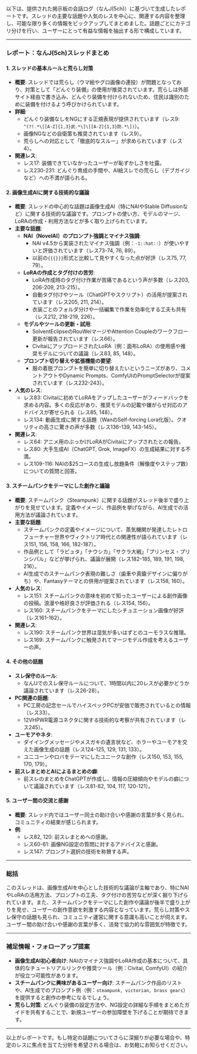 以下は、提供された掲示板の会話ログ（なんJ(5ch)）に基づいて生成したレポートです。スレッドの主要な話題や人気のレスを中心に、関連する内容を整理し、可能な限り多くの情報をピックアップしてまとめました。話題ごとにカテゴリ分けを行い、ユーザーにとって有益な情報を抽出する形で構成しています。

---

### レポート：なんJ(5ch)スレッドまとめ

#### 1. スレッドの基本ルールと荒らし対策
- **概要**: スレッドでは荒らし（ウマ絵やグロ画像の連投）が問題となっており、対策として「どんぐり装備」の使用が推奨されています。荒らしは外部サイト経由で書き込み、どんぐり装備を付けられないため、住民は識別のために装備を付けるよう呼びかけられています。
- **詳細**:
  - どんぐり装備なしをNGにする正規表現が提供されています（レス9: `^(?!.*\[[A-Z]{1,3}武.*\]\[[A-Z]{1,3}防.*\])`）。
  - 画像NGなどの自衛策も推奨されています（レス9）。
  - 荒らしへの対応として「徹底的なスルー」が求められています（レス4）。
- **関連レス**:
  - レス17: 装備できていなかったユーザーが恥ずかしさを吐露。
  - レス230-231: どんぐり育成の手間や、AI絵スレでの荒らし（デブガイジなど）への不満が語られる。

#### 2. 画像生成AIに関する技術的な議論
- **概要**: スレッドの中心的な話題は画像生成AI（特にNAIやStable Diffusionなど）に関する技術的な議論です。プロンプトの使い方、モデルのマージ、LoRAの作成・利用方法などが多く取り上げられています。
- **主要な話題**:
  - **NAI（NovelAI）のプロンプト強調とマイナス強調**:
    - NAI v4.5から実装されたマイナス強調（例：`-1::hat::`）が使いやすいと評価されています（レス73-74, 76, 89）。
    - 以前の`{{{}}}`形式と比較して見やすくなった点が好評（レス75, 77, 79）。
  - **LoRAの作成とタグ付けの苦労**:
    - LoRA作成時のタグ付け作業が苦痛であるという声が多数（レス203, 206-209, 213-215）。
    - 自動タグ付けやツール（ChatGPTやスクリプト）の活用が提案されています（レス205, 211, 214）。
    - 衣装ごとのフォルダ分けや一括編集で作業を効率化する工夫も共有（レス212, 218-219, 226）。
  - **モデルやツールの更新・試用**:
    - SolventEclipseのRouWeiマージやAttention Coupleのワークフロー更新が報告されています（レス66）。
    - CivitaiにアップロードされたLoRA（例：面布LoRA）の使用感や推奨モデルについての議論（レス83, 85, 148）。
  - **プロンプト切り替えや拡張機能の要望**:
    - 服の着脱プロンプトを簡単に切り替えたいというニーズがあり、コメントアウトやDynamic Prompts、ComfyUIのPromptSelectorが提案されています（レス232-243）。
- **人気のレス**:
  - レス83: Civitaiに初めてLoRAをアップしたユーザーがフィードバックを求める内容。多くの反応があり、推奨モデルの記載や嫌がらせ対応のアドバイスが寄せられる（レス85, 148）。
  - レス134: 動画生成に関する話題（WanのSelf-forcing Lora化版）。クオリティの高さに驚きの声が多数（レス136-139, 143-145）。
- **関連レス**:
  - レス64: アニメ用のぶっかけLoRAがCivitaiにアップされたとの報告。
  - レス80: 大手生成AI（ChatGPT, Grok, ImageFX）の生成結果に対する不満。
  - レス109-116: NAIの$25コースの生成し放題条件（解像度やステップ数）についての質問と回答。

#### 3. スチームパンクをテーマにした創作と議論
- **概要**: スチームパンク（Steampunk）に関する話題がスレッド後半で盛り上がりを見せています。定義やイメージ、作品例を挙げながら、AI生成での活用方法が議論されています。
- **主要な話題**:
  - スチームパンクの定義やイメージについて、蒸気機関が発達したレトロフューチャー世界やヴィクトリア時代との関連性が語られています（レス151, 156, 158, 166, 182-187）。
  - 作品例として「ラピュタ」「ナウシカ」「サクラ大戦」「プリンセス・プリンシパル」などが挙げられ、議論が展開（レス182-185, 189, 191, 198, 216）。
  - AI生成でのスチームパンク表現の難しさ（歯車や真鍮デザインに偏りがち）や、Fantasyテーマとの併用が提案されています（レス158, 160）。
- **人気のレス**:
  - レス151: スチームパンクの意味を初めて知ったユーザーによる創作画像の投稿。浪漫や格好良さが評価される（レス154, 156）。
  - レス160: スチームパンクをテーマにしたシチュエーション画像が好評（レス161-162）。
- **関連レス**:
  - レス190: スチームパンク世界は湿気が多いはずとのユーモラスな推理。
  - レス169: スチームパンクに触発されてマージモデル作成を考えるユーザーの声。

#### 4. その他の話題
- **スレ保守のルール**:
  - なんUでのスレ保守ルールについて、1時間以内に20レスが必要かどうか議論されています（レス26-28）。
- **PC関連の話題**:
  - PC工房の記念セールでハイスペックPCが安価で販売されているとの情報（レス33）。
  - 12VHPWR電源コネクタに関する技術的な考察が共有されています（レス245）。
- **ユーモアやネタ**:
  - ダイイングメッセージやメスガキの遺言状など、ホラーやユーモアを交えた画像生成の話題（レス124-125, 129, 131, 133）。
  - ユニコーンやロバをテーマにしたユニークな創作（レス150, 153, 155, 170, 179）。
- **前スレまとめとAIによるまとめの癖**:
  - 前スレのまとめをChatGPTが作成し、情報の圧縮傾向やモデルの癖について議論されています（レス81-82, 104, 117, 120-121）。

#### 5. ユーザー間の交流と感謝
- **概要**: スレッド内ではユーザー同士の助け合いや感謝の言葉が多く見られ、コミュニティの結束が感じられます。
- **例**:
  - レス82, 120: 前スレまとめへの感謝。
  - レス60-61: 画像NG設定の質問に対するアドバイスと感謝。
  - レス147: プロンプト選択の技術を称賛する声。

---

### 総括
このスレッドは、画像生成AIを中心とした技術的な議論が主軸であり、特にNAIやLoRAの活用方法、プロンプトの工夫、タグ付けの苦労などが深く掘り下げられています。また、スチームパンクをテーマにした創作や議論が後半で盛り上がりを見せ、ユーザーの創作意欲を刺激する内容となっています。荒らし対策やスレ保守の話題も見られ、コミュニティ運営に関する意識も高いことが伺えます。ユーザー間の助け合いや感謝の言葉が多く、活発で協力的な雰囲気が特徴です。

---

### 補足情報・フォローアップ提案
- **画像生成AI初心者向け**: NAIのマイナス強調やLoRA作成の基本について、具体的なチュートリアルリンクや推奨ツール（例：Civitai, ComfyUI）の紹介が役立つ可能性があります。
- **スチームパンクに興味があるユーザー向け**: スチームパンク作品のリストや、AI生成でのプロンプト例（例：`steampunk, victorian, brass gears`）を提供すると創作の参考になるでしょう。
- **荒らし対策**: どんぐり装備の設定方法や、NG設定の詳細な手順をまとめたガイドを共有することで、新規ユーザーの参加障壁を下げることが期待できます。

---

以上がレポートです。もし特定の話題についてさらに深掘りが必要な場合や、特定のレスに焦点を当てた分析を希望される場合は、お気軽にお知らせください。